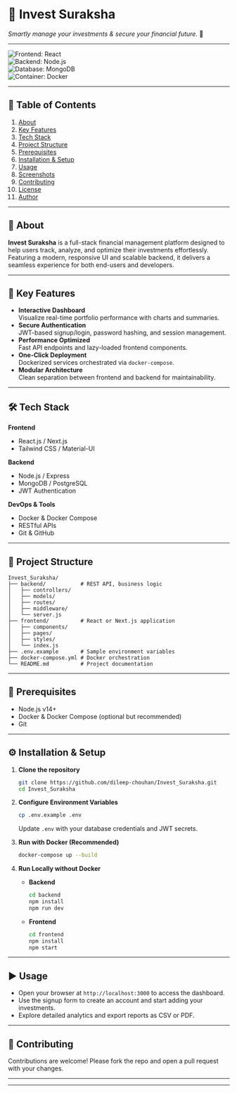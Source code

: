 # 💼 Invest Suraksha

*Smartly manage your investments & secure your financial future.* 🚀

---

![Frontend: React](https://img.shields.io/badge/Frontend-React-blue?style=flat-square)  
![Backend: Node.js](https://img.shields.io/badge/Backend-Node.js-green?style=flat-square)  
![Database: MongoDB](https://img.shields.io/badge/Database-MongoDB-lightgreen?style=flat-square)  
![Container: Docker](https://img.shields.io/badge/Container-Docker-blue?style=flat-square)

---

## 📖 Table of Contents
1. [About](#about)  
2. [Key Features](#key-features)  
3. [Tech Stack](#tech-stack)  
4. [Project Structure](#project-structure)  
5. [Prerequisites](#prerequisites)  
6. [Installation & Setup](#installation--setup)  
7. [Usage](#usage)  
8. [Screenshots](#screenshots)  
9. [Contributing](#contributing)  
10. [License](#license)  
11. [Author](#author)

---

## 🌟 About
**Invest Suraksha** is a full-stack financial management platform designed to help users track, analyze, and optimize their investments effortlessly. Featuring a modern, responsive UI and scalable backend, it delivers a seamless experience for both end-users and developers.

---

## 🚀 Key Features
- **Interactive Dashboard**  
  Visualize real-time portfolio performance with charts and summaries.
- **Secure Authentication**  
  JWT-based signup/login, password hashing, and session management.
- **Performance Optimized**  
  Fast API endpoints and lazy-loaded frontend components.
- **One-Click Deployment**  
  Dockerized services orchestrated via `docker-compose`.
- **Modular Architecture**  
  Clean separation between frontend and backend for maintainability.

---

## 🛠 Tech Stack

**Frontend**  
- React.js / Next.js  
- Tailwind CSS / Material-UI  

**Backend**  
- Node.js / Express  
- MongoDB / PostgreSQL  
- JWT Authentication  

**DevOps & Tools**  
- Docker & Docker Compose  
- RESTful APIs  
- Git & GitHub  

---

## 📂 Project Structure
```
Invest_Suraksha/
├── backend/           # REST API, business logic
│   ├── controllers/
│   ├── models/
│   ├── routes/
│   ├── middleware/
│   └── server.js
├── frontend/          # React or Next.js application
│   ├── components/
│   ├── pages/
│   ├── styles/
│   └── index.js
├── .env.example       # Sample environment variables
├── docker-compose.yml # Docker orchestration
└── README.md          # Project documentation
```

---

## 🔧 Prerequisites
- Node.js v14+  
- Docker & Docker Compose (optional but recommended)  
- Git  

---

## ⚙️ Installation & Setup

1. **Clone the repository**  
   ```bash
   git clone https://github.com/dileep-chouhan/Invest_Suraksha.git
   cd Invest_Suraksha
   ```

2. **Configure Environment Variables**  
   ```bash
   cp .env.example .env
   ```  
   Update `.env` with your database credentials and JWT secrets.

3. **Run with Docker (Recommended)**  
   ```bash
   docker-compose up --build
   ```

4. **Run Locally without Docker**  
   - **Backend**  
     ```bash
     cd backend
     npm install
     npm run dev
     ```
   - **Frontend**  
     ```bash
     cd frontend
     npm install
     npm start
     ```

---

## ▶️ Usage
- Open your browser at `http://localhost:3000` to access the dashboard.  
- Use the signup form to create an account and start adding your investments.  
- Explore detailed analytics and export reports as CSV or PDF.

---


## 🤝 Contributing
Contributions are welcome! Please fork the repo and open a pull request with your changes.



---


---

